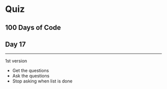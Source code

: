 # Quiz
## 100 Days of Code
## Day 17
---
1st version
- Get the questions
- Ask the questions
- Stop asking when list is done